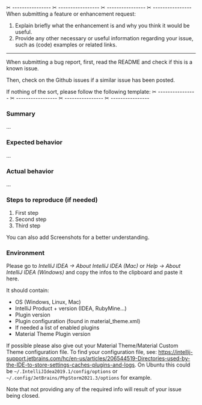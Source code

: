 
✂ ---------------- ✂ ----------------- ✂ ---------------- ✂ ---------------- 
When submitting a feature or enhancement request:

1. Explain briefly what the enhancement is and why you think it would be useful.
2. Provide any other necessary or useful information regarding your issue, such as (code) examples or related links.

---

When submitting a bug report, first, read the README and check if this is a known issue.

Then, check on the Github issues if a similar issue has been posted.

If nothing of the sort, please follow the following template:
✂ ---------------- ✂ ----------------- ✂ ---------------- ✂ ---------------- 

### Summary

...

### Expected behavior

...

### Actual behavior

...

### Steps to reproduce (if needed)

1. First step
2. Second step
3. Third step

You can also add Screenshots for a better understanding.

### Environment

Please go to *IntelliJ IDEA -> About IntelliJ IDEA (Mac)* or *Help -> About IntelliJ IDEA (Windows)* and copy the infos
to the clipboard and paste it here.

It should contain:
* OS (Windows, Linux, Mac)
* IntelliJ Product + version (IDEA, RubyMine...)
* Plugin version 
* Plugin configuration (found in material_theme.xml)
* If needed a list of enabled plugins
* Material Theme Plugin version

If possible please also give out your Material Theme/Material Custom Theme configuration file. To find your configuration file, see: https://intellij-support.jetbrains.com/hc/en-us/articles/206544519-Directories-used-by-the-IDE-to-store-settings-caches-plugins-and-logs. On Ubuntu this could be `~/.IntelliJIdea2019.1/config/options` or `~/.config/JetBrains/PhpStorm2021.3/options` for example.

Note that not providing any of the required info will result of your issue being closed.
